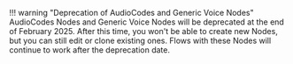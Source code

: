 !!! warning "Deprecation of AudioCodes and Generic Voice Nodes"
    AudioCodes Nodes and Generic Voice Nodes will be deprecated at the end of February 2025. After this time, you won't be able to create new Nodes, but you can still edit or clone existing ones. 
    Flows with these Nodes will continue to work after the deprecation date.